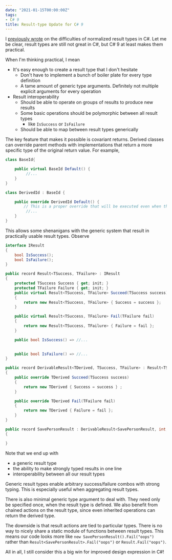 ```yaml
---
date: "2021-01-15T00:00:00Z"
tags:
- C# 9
title: Result-type Update for C# 9
---
```


I [previously wrote](./Language-Limited-Thought/2020-10-30-Result-Types.md) on the difficulties of normalized result types in C#. Let me be clear, result types are still not great in C#, but C# 9 at least makes them practical.
<!--more-->

When I'm thinking practical, I mean
 - It's easy enough to create a result type that I don't hesitate
   - Don't have to implement a bunch of boiler plate for every type definition
   - A tame amount of generic type arguments. Definitely not multiple explicit arguments for every operation  
 - Result interoperability
   - Should be able to operate on groups of results to produce new results
   - Some basic operations should be polymorphic between all result types
     - like `IsSuccess` or `IsFailure`
   - Should be able to map between result types generically

The key feature that makes it possible is covariant returns. Derived classes can override parent methods with implementations that return a more specific type of the original return value. For example,

```cs
class BaseId{

    public virtual BaseId Default() {
         //...
    }
}

class DerivedId : BaseId {

    public override DerivedId Default() {
        // This is a proper override that will be executed even when the instance is called as a BaseId
         //...
    }
}
```


This allows some shenanigans with the generic system that result in practically usable result types.  Observe

```cs
interface IResult
{
    bool IsSuccess();
    bool IsFailure();
}

public record Result<TSuccess, TFailure> : IResult
{
    protected TSuccess Success { get; init; }
    protected TFailure Failure { get; init; }
    public virtual Result<TSuccess, TFailure> Succeed(TSuccess success)
    {
        return new Result<TSuccess, TFailure> { Success = success };
    }

    public virtual Result<TSuccess, TFailure> Fail(TFailure fail)
    {
        return new Result<TSuccess, TFailure> { Failure = fail };
    }

    public bool IsSuccess() => //...
    

    public bool IsFailure() => //...
}

public record DerivableResult<TDerived, TSuccess, TFailure> : Result<TSuccess, TFailure> where TDerived : DerivableResult<TDerived, TSuccess, TFailure>, new()
{
    public override TDerived Succeed(TSuccess success)
    {
        return new TDerived { Success = success } ;
    }

    public override TDerived Fail(TFailure fail)
    {
        return new TDerived { Failure = fail };
    }
}

public record SavePersonResult : DerivableResult<SavePersonResult, int, string>
{

}
```

Note that we end up with 
- a generic result type 
- the ability to make strongly typed results in one line
- interoperability between all our result types

Generic result types enable arbitrary success/failure combos with strong typing. This is especially useful when aggregating result types.

There is also minimal generic type argument to deal with. They need only be specified once, when the result type is defined.
We also benefit from chained actions on the result type, since even inherited operations can return the derived type.

The downside is that result actions are tied to particular types. There is no way to nicely share a static module of functions between result types.
This means our code looks more like `new SavePersonResult().Fail("oops")` rather than `Result<SavePersonResult>.Fail("oops")` or `Result.Fail("oops")`.

All in all, I still consider this a big win for improved design expression in C#!